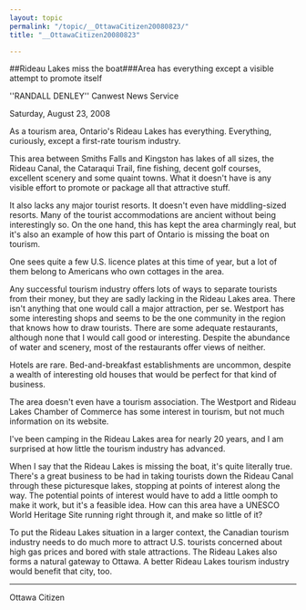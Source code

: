 ```yaml
---
layout: topic
permalink: "/topic/__OttawaCitizen20080823/"
title: "__OttawaCitizen20080823"

---
```


##Rideau Lakes miss the boat###Area has everything except a visible attempt to promote itself

''RANDALL DENLEY''
Canwest News Service

Saturday, August 23, 2008
<div class="column2">
As a tourism area, Ontario's Rideau Lakes has everything. Everything, curiously, except a first-rate tourism industry.

This area between Smiths Falls and Kingston has lakes of all sizes, the Rideau Canal, the Cataraqui Trail, fine fishing, decent golf courses, excellent scenery and some quaint towns. What it doesn't have is any visible effort to promote or package all that attractive stuff.

It also lacks any major tourist resorts. It doesn't even have middling-sized resorts. Many of the tourist accommodations are ancient without being interestingly so. On the one hand, this has kept the area charmingly real, but it's also an example of how this part of Ontario is missing the boat on tourism.

One sees quite a few U.S. licence plates at this time of year, but a lot of them belong to Americans who own cottages in the area.

Any successful tourism industry offers lots of ways to separate tourists from their money, but they are sadly lacking in the Rideau Lakes area. There isn't anything that one would call a major attraction, per se. Westport has some interesting shops and seems to be the one community in the region that knows how to draw tourists. There are some adequate restaurants, although none that I would call good or interesting. Despite the abundance of water and scenery, most of the restaurants offer views of neither.

Hotels are rare. Bed-and-breakfast establishments are uncommon, despite a wealth of interesting old houses that would be perfect for that kind of business.

The area doesn't even have a tourism association. The Westport and Rideau Lakes Chamber of Commerce has some interest in tourism, but not much information on its website.

I've been camping in the Rideau Lakes area for nearly 20 years, and I am surprised at how little the tourism industry has advanced.

When I say that the Rideau Lakes is missing the boat, it's quite literally true. There's a great business to be had in taking tourists down the Rideau Canal through these picturesque lakes, stopping at points of interest along the way. The potential points of interest would have to add a little oomph to make it work, but it's a feasible idea. How can this area have a UNESCO World Heritage Site running right through it, and make so little of it?

To put the Rideau Lakes situation in a larger context, the Canadian tourism industry needs to do much more to attract U.S. tourists concerned about high gas prices and bored with stale attractions. The Rideau Lakes also forms a natural gateway to Ottawa. A better Rideau Lakes tourism industry would benefit that city, too.
</div>

----

Ottawa Citizen

